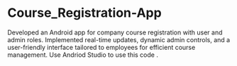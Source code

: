 # Course_Registration-App
Developed an Android app for company course registration with user and admin roles. Implemented real-time updates, dynamic admin controls, and a user-friendly interface tailored to employees for efficient course management.
Use Andriod Studio to use this code .
